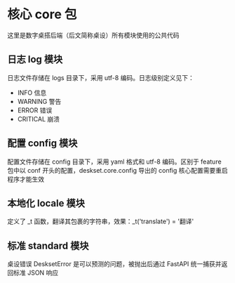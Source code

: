 # 核心 core 包

这里是数字桌搭后端（后文简称桌设）所有模块使用的公共代码


## 日志 log 模块
日志文件存储在 logs 目录下，采用 utf-8 编码。日志级别定义见下：
- INFO     信息
- WARNING  警告
- ERROR    错误
- CRITICAL 崩溃


## 配置 config 模块
配置文件存储在 config 目录下，采用 yaml 格式和 utf-8 编码。区别于 feature 包中以 conf 开头的配置，deskset.core.config 导出的 config 核心配置需要重启程序才能生效


## 本地化 locale 模块
定义了 _t 函数，翻译其包裹的字符串，效果：_t('translate') = '翻译'


## 标准 standard 模块
桌设错误 DesksetError 是可以预测的问题，被抛出后通过 FastAPI 统一捕获并返回标准 JSON 响应

